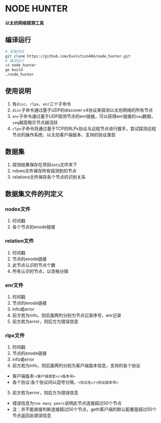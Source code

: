 # NODE HUNTER
**以太坊网络探测工具**
## 编译运行
```sh
# 克隆项目
git clone https://github.com/Evolution404/node_hunter.git
# 编译运行
cd node_hunter
go build
./node_hunter
```
## 使用说明
1. 有`disc`、`rlpx`、`enr`三个子命令
2. `disc`子命令通过基于UDP的discover v4协议来探测以太坊网络的所有节点
3. `enr`子命令通过基于UDP探测节点的enr链接，可以获得enr链接的`seq`数据，`seq`越高暗示节点越活跃
4. `rlpx`子命令将通过基于TCP的RLPx协议与远程节点进行握手，尝试探测远程节点的操作系统、以太坊客户端版本、支持的协议类型

## 数据集
1. 探测结果保存在项目`data`文件夹下
2. ndoes文件保存所有探测到的节点
3. relations文件保存各个节点的识别关系

## 数据集文件的列定义

### nodes文件
1. 时间戳
2. 各个节点的enode链接

### relation文件
1. 时间戳
2. 节点的enode链接
3. 此节点认识的节点个数
4. 所有认识的节点，以空格分隔

### enr文件
1. 时间戳
2. 节点的enode链接
3. info或error
4. 前方若为info，则后面两列分别为节点记录序号，enr记录
5. 前方若为error，则后方为错误信息

### rlpx文件
1. 时间戳
2. 节点的enode链接
3. info或error
4. 前方若为info，则后面两列分别为客户端版本信息，支持的各个协议
  * 客户端版本:`<客户端类型>/<版本号>`
  * 各个协议:各个协议间以逗号分隔，`<协议名>/<协议版本号>`
5. 前方若为error，则后方为错误信息
  * 错误信息为`too many peers`说明此节点连接超过50个节点
  * 注：并不能直接判断连接超过50个节点，geth客户端的默认配置是超过50个节点返回此错误信息
